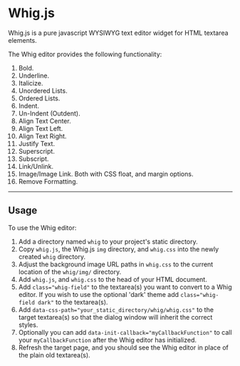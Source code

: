 # Whig.js

Whig.js is a pure javascript WYSIWYG text editor widget for HTML textarea elements.

The Whig editor provides the following functionality:

1. Bold.
2. Underline.
3. Italicize.
4. Unordered Lists.
5. Ordered Lists.
6. Indent.
7. Un-Indent (Outdent).
8. Align Text Center.
9. Align Text Left.
10. Align Text Right.
11. Justify Text.
12. Superscript.
13. Subscript.
14. Link/Unlink.
15. Image/Image Link. Both with CSS float, and margin options.
16. Remove Formatting.

**********************************

## Usage

To use the Whig editor:

1. Add a directory named `whig` to your project's static directory.
2. Copy `whig.js`, the Whig.js `img` directory,  and `whig.css` into the newly created `whig` directory.
3. Adjust the background image URL paths in `whig.css` to the current location of the `whig/img/` directory.
4. Add `whig.js`, and `whig.css` to the head of your HTML document.
5. Add `class="whig-field"` to the textarea(s) you want to convert to a Whig editor.
If you wish to use the optional 'dark' theme add `class="whig-field dark"` to the textarea(s).
6. Add `data-css-path="your_static_directory/whig/whig.css"` to the target textarea(s) so that the dialog window will inherit the correct styles.
7. Optionally you can add `data-init-callback="myCallbackFunction"` to call your `myCallbackFunction` after the Whig editor has initialized.
8. Refresh the target page, and you should see the Whig editor in place of the plain old textarea(s).
